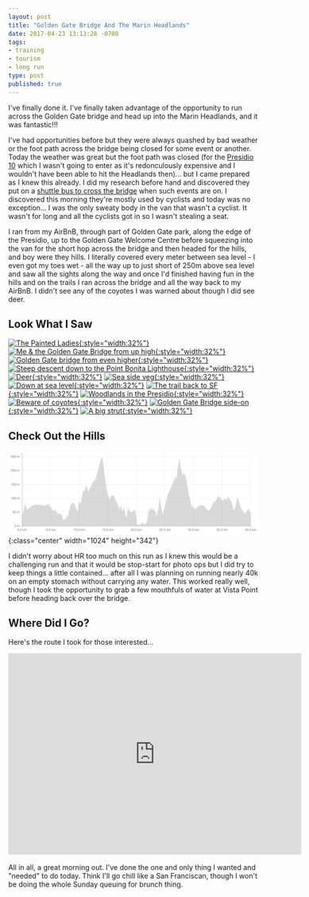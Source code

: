 ```yaml
---
layout: post
title: "Golden Gate Bridge And The Marin Headlands"
date: 2017-04-23 13:13:28 -0700
tags:
- training
- tourism
- long run
type: post
published: true
---
```


I've finally done it. I've finally taken advantage of the opportunity to run across the Golden Gate bridge and head up into the Marin Headlands, and it was fantastic!!!

I've had opportunities before but they were always quashed by bad weather or the foot path across the bridge being closed for some event or another. Today the weather was great but the foot path was closed (for the [Presidio 10](http://presidio10.guardsmen.org/) which I wasn't going to enter as it's redonculously expensive and I wouldn't have been able to hit the Headlands then)... but I came prepared as I knew this already. I did my research before hand and discovered they put on a [shuttle bus to cross the bridge](http://goldengate.org/news/bridge/presidio10race.php) when such events are on. I discovered this morning they're mostly used by cyclists and today was no exception... I was the only sweaty body in the van that wasn't a cyclist. It wasn't for long and all the cyclists got in so I wasn't stealing a seat.

I ran from my AirBnB, through part of Golden Gate park, along the edge of the Presidio, up to the Golden Gate Welcome Centre before squeezing into the van for the short hop across the bridge and then headed for the hills, and boy were they hills. I literally covered every meter between sea level - I even got my toes wet - all the way up to just short of 250m above sea level and saw all the sights along the way and once I'd finished having fun in the hills and on the trails I ran across the bridge and all the way back to my AirBnB. I didn't see any of the coyotes I was warned about though I did see deer.

## Look What I Saw

[![The Painted Ladies](https://dgtzuqphqg23d.cloudfront.net/y8u75zMyYGob_amLwTHh6NFf_mK8Um2NEL3np6WBo0w-2048x1536.jpg){:style="width:32%"}](https://dgtzuqphqg23d.cloudfront.net/y8u75zMyYGob_amLwTHh6NFf_mK8Um2NEL3np6WBo0w-2048x1536.jpg)
[![Me & the Golden Gate Bridge from up high](https://dgtzuqphqg23d.cloudfront.net/rbqsCEzuEa5Nxd2z9Cs9oiamNTMcZ3K2GCpZrcfs9Tk-2048x1536.jpg){:style="width:32%"}](https://dgtzuqphqg23d.cloudfront.net/rbqsCEzuEa5Nxd2z9Cs9oiamNTMcZ3K2GCpZrcfs9Tk-2048x1536.jpg)
[![Golden Gate bridge from even higher](https://dgtzuqphqg23d.cloudfront.net/ECyPtKXyxpxw6GgEY8zfAabBZ1f9-GXXfQx0k2SyREU-2048x1536.jpg){:style="width:32%"}](https://dgtzuqphqg23d.cloudfront.net/ECyPtKXyxpxw6GgEY8zfAabBZ1f9-GXXfQx0k2SyREU-2048x1536.jpg)
[![Steep descent down to the Point Bonita Lighthouse](https://dgtzuqphqg23d.cloudfront.net/-IGEI5O6c04WL6xFomTVwzGP3ACrOK3TiXfaWasoGj8-2048x1536.jpg){:style="width:32%"}](https://dgtzuqphqg23d.cloudfront.net/-IGEI5O6c04WL6xFomTVwzGP3ACrOK3TiXfaWasoGj8-2048x1536.jpg)
[![Deer](https://dgtzuqphqg23d.cloudfront.net/CIjI2znUt54eGeIDc9t0DMxgRS7u3IqbxPdPLmPcyE8-2048x1536.jpg){:style="width:32%"}](https://dgtzuqphqg23d.cloudfront.net/CIjI2znUt54eGeIDc9t0DMxgRS7u3IqbxPdPLmPcyE8-2048x1536.jpg)
[![Sea side veg](https://dgtzuqphqg23d.cloudfront.net/rEX5IJASuQ38fJTbR83oXWeZ5K7PSe_KH4INrXAqIC0-2048x1536.jpg){:style="width:32%"}](https://dgtzuqphqg23d.cloudfront.net/rEX5IJASuQ38fJTbR83oXWeZ5K7PSe_KH4INrXAqIC0-2048x1536.jpg)
[![Down at sea level](https://dgtzuqphqg23d.cloudfront.net/2kzLn-DsYCJmRY5FG47St2rp9RYYI-Y4zzYOPLm2PC0-2048x1536.jpg){:style="width:32%"}](https://dgtzuqphqg23d.cloudfront.net/2kzLn-DsYCJmRY5FG47St2rp9RYYI-Y4zzYOPLm2PC0-2048x1536.jpg)
[![The trail back to SF](https://dgtzuqphqg23d.cloudfront.net/KSkDWl7MBVEhl_V6JWCJSEjFyx8EqiUY74n5e8ISj78-2048x1536.jpg){:style="width:32%"}](https://dgtzuqphqg23d.cloudfront.net/KSkDWl7MBVEhl_V6JWCJSEjFyx8EqiUY74n5e8ISj78-2048x1536.jpg)
[![Woodlands in the Presidio](https://dgtzuqphqg23d.cloudfront.net/VbZSrFDtvvwearDdwy3Do3lR7qj4VYXyeBPosJjf4wY-2048x1536.jpg){:style="width:32%"}](https://dgtzuqphqg23d.cloudfront.net/VbZSrFDtvvwearDdwy3Do3lR7qj4VYXyeBPosJjf4wY-2048x1536.jpg)
[![Beware of coyotes](https://dgtzuqphqg23d.cloudfront.net/FDt-4wq8AYEwJkNxyUqDLlhlkDtBzuM6xkHtVQHrTnw-1536x2048.jpg){:style="width:32%"}](https://dgtzuqphqg23d.cloudfront.net/FDt-4wq8AYEwJkNxyUqDLlhlkDtBzuM6xkHtVQHrTnw-1536x2048.jpg)
[![Golden Gate Bridge side-on](https://dgtzuqphqg23d.cloudfront.net/B9EjqNtP8m-X0DVFT4xTXtuPnlCOAFpDNhmD8bD9UhE-1536x2048.jpg){:style="width:32%"}](https://dgtzuqphqg23d.cloudfront.net/B9EjqNtP8m-X0DVFT4xTXtuPnlCOAFpDNhmD8bD9UhE-1536x2048.jpg)
[![A big strut](https://dgtzuqphqg23d.cloudfront.net/AmoRwZn82MtvtZoKbiqNMI8SkgC28Vs9OvI3w436obc-1536x2048.jpg){:style="width:32%"}](https://dgtzuqphqg23d.cloudfront.net/AmoRwZn82MtvtZoKbiqNMI8SkgC28Vs9OvI3w436obc-1536x2048.jpg)

## Check Out the Hills
![Check out that elevation profile](/assets/gg-bridge-headlands-elevation.png){:class="center" width="1024" height="342"}

I didn't worry about HR too much on this run as I knew this would be a challenging run and that it would be stop-start for photo ops but I did try to keep things a little contained... after all I was planning on running nearly 40k on an empty stomach without carrying any water. This worked really well, though I took the opportunity to grab a few mouthfuls of water at Vista Point before heading back over the bridge.

## Where Did I Go?
Here's the route I took for those interested...

<p style="text-align: center">
<iframe height='405' width='590' frameborder='0' allowtransparency='true' scrolling='no' src='https://www.strava.com/activities/955214127/embed/327b5966c0636e2bf5b6a9c8c74367e49c3d263f'></iframe></p>

All in all, a great morning out. I've done the one and only thing I wanted and "needed" to do today. Think I'll go chill like a San Franciscan, though I won't be doing the whole Sunday queuing for brunch thing.
